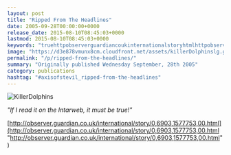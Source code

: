 ```yaml
---
layout: post
title: "Ripped From The Headlines"
date: 2005-09-28T00:00:00+0000
release_date: 2015-08-10T08:45:03+0000
lastmod: 2015-08-10T08:45:03+0000
keywords: "truehttpobserverguardiancoukinternationalstoryhtmlhttpobserverguardiancoukinternationalstoryhtml, httpobserverguardiancoukinternationalstoryhtml, intarweb, read, killerdolphinskillerdolphinsidif"
image: "https://d3e878vmunx8cm.cloudfront.net/assets/killerDolphinslg.gif"
permalink: "/p/ripped-from-the-headlines/"
summary: "Originally published Wednesday September, 28th 2005"
category: publications
hashtag: "#axisofstevil_ripped-from-the-headlines"
---
```


[id_1]: https://d3e878vmunx8cm.cloudfront.net/assets/killerDolphinslg.gif "KillerDolphins"
![KillerDolphins][id_1]

*"If I read it on the Intarweb, it must be true!"*

[http://observer.guardian.co.uk/international/story/0,6903,1577753,00.html](http://observer.guardian.co.uk/international/story/0,6903,1577753,00.html "http://observer.guardian.co.uk/international/story/0,6903,1577753,00.html")
